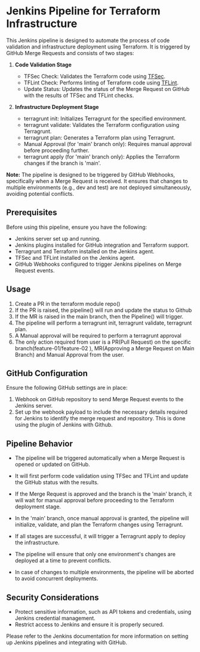 # Jenkins Pipeline for Terraform Infrastructure

This Jenkins pipeline is designed to automate the process of code validation and infrastructure deployment using Terraform. It is triggered by GitHub Merge Requests and consists of two stages:

1. **Code Validation Stage**
   - TFSec Check: Validates the Terraform code using [TFSec](https://github.com/tfsec/tfsec).
   - TFLint Check: Performs linting of Terraform code using [TFLint](https://github.com/terraform-linters/tflint).
   - Update Status: Updates the status of the Merge Request on GitHub with the results of TFSec and TFLint checks.

2. **Infrastructure Deployment Stage**
   - terragrunt init: Initializes Terragrunt for the specified environment.
   - terragrunt validate: Validates the Terraform configuration using Terragrunt.
   - terragrunt plan: Generates a Terraform plan using Terragrunt.
   - Manual Approval (for 'main' branch only): Requires manual approval before proceeding further.
   - terragrunt apply (for 'main' branch only): Applies the Terraform changes if the branch is 'main'.

**Note:** The pipeline is designed to be triggered by GitHub Webhooks, specifically when a Merge Request is received. It ensures that changes to multiple environments (e.g., dev and test) are not deployed simultaneously, avoiding potential conflicts.

## Prerequisites
Before using this pipeline, ensure you have the following:

- Jenkins server set up and running.
- Jenkins plugins installed for GitHub integration and Terraform support.
- Terragrunt and Terraform installed on the Jenkins agent.
- TFSec and TFLint installed on the Jenkins agent.
- GitHub Webhooks configured to trigger Jenkins pipelines on Merge Request events.

## Usage
1. Create a PR in the terraform module repo()
2. If the PR is raised, the pipeline() will run and update the status to Github
3. If the MR is raised in the main branch, then the Pipeline() will trigger.
4. The pipeline will perform a terragrunt init, terragrunt validate, terragrunt plan.
5. A Manual approval will be required to perform a terragrunt approval
6. The only action required from user is a PR(Pull Request) on the specific branch(feature-01/feature-02 ), MR(Approving a Merge Request on Main Branch) and Manual Approval from the user.

## GitHub Configuration
Ensure the following GitHub settings are in place:

1. Webhook on GitHub repository to send Merge Request events to the Jenkins server.
2. Set up the webhook payload to include the necessary details required for Jenkins to identify the merge request and repository. This is done using the plugin of Jenkins with Github.

## Pipeline Behavior
- The pipeline will be triggered automatically when a Merge Request is opened or updated on GitHub.

- It will first perform code validation using TFSec and TFLint and update the GitHub status with the results.

- If the Merge Request is approved and the branch is the 'main' branch, it will wait for manual approval before proceeding to the Terraform deployment stage.

- In the 'main' branch, once manual approval is granted, the pipeline will initialize, validate, and plan the Terraform changes using Terragrunt.

- If all stages are successful, it will trigger a Terragrunt apply to deploy the infrastructure.

- The pipeline will ensure that only one environment's changes are deployed at a time to prevent conflicts.

- In case of changes to multiple environments, the pipeline will be aborted to avoid concurrent deployments.

## Security Considerations
- Protect sensitive information, such as API tokens and credentials, using Jenkins credential management.
- Restrict access to Jenkins and ensure it is properly secured.

Please refer to the Jenkins documentation for more information on setting up Jenkins pipelines and integrating with GitHub.

